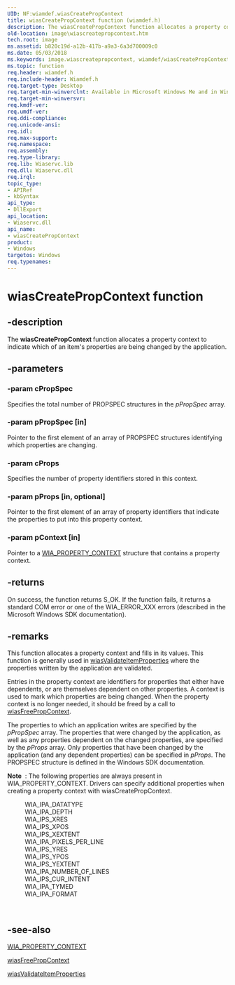 ```yaml
---
UID: NF:wiamdef.wiasCreatePropContext
title: wiasCreatePropContext function (wiamdef.h)
description: The wiasCreatePropContext function allocates a property context to indicate which of an item's properties are being changed by the application.
old-location: image\wiascreatepropcontext.htm
tech.root: image
ms.assetid: b820c19d-a12b-417b-a9a3-6a3d700009c0
ms.date: 05/03/2018
ms.keywords: image.wiascreatepropcontext, wiamdef/wiasCreatePropContext, wiasCreatePropContext, wiasCreatePropContext function [Imaging Devices], wiasFncs_08d1a910-1036-46c9-a7a2-115a86275d60.xml
ms.topic: function
req.header: wiamdef.h
req.include-header: Wiamdef.h
req.target-type: Desktop
req.target-min-winverclnt: Available in Microsoft Windows Me and in Windows XP and later versions of the Windows operating systems.
req.target-min-winversvr: 
req.kmdf-ver: 
req.umdf-ver: 
req.ddi-compliance: 
req.unicode-ansi: 
req.idl: 
req.max-support: 
req.namespace: 
req.assembly: 
req.type-library: 
req.lib: Wiaservc.lib
req.dll: Wiaservc.dll
req.irql: 
topic_type:
- APIRef
- kbSyntax
api_type:
- DllExport
api_location:
- Wiaservc.dll
api_name:
- wiasCreatePropContext
product:
- Windows
targetos: Windows
req.typenames: 
---
```


# wiasCreatePropContext function


## -description


The <b>wiasCreatePropContext </b>function allocates a property context to indicate which of an item's properties are being changed by the application.


## -parameters




### -param cPropSpec

Specifies the total number of PROPSPEC structures in the <i>pPropSpec</i> array.


### -param pPropSpec [in]

Pointer to the first element of an array of PROPSPEC structures identifying which properties are changing.


### -param cProps

Specifies the number of property identifiers stored in this context.


### -param pProps [in, optional]

Pointer to the first element of an array of property identifiers that indicate the properties to put into this property context.


### -param pContext [in]

Pointer to a <a href="https://docs.microsoft.com/windows-hardware/drivers/ddi/content/wiamindr_lh/ns-wiamindr_lh-_wia_property_context">WIA_PROPERTY_CONTEXT</a> structure that contains a property context.


## -returns



On success, the function returns S_OK. If the function fails, it returns a standard COM error or one of the WIA_ERROR_XXX errors (described in the Microsoft Windows SDK documentation).




## -remarks



This function allocates a property context and fills in its values. This function is generally used in <a href="https://docs.microsoft.com/windows-hardware/drivers/ddi/content/wiamdef/nf-wiamdef-wiasvalidateitemproperties">wiasValidateItemProperties</a> where the properties written by the application are validated.

Entries in the property context are identifiers for properties that either have dependents, or are themselves dependent on other properties. A context is used to mark which properties are being changed. When the property context is no longer needed, it should be freed by a call to <a href="https://docs.microsoft.com/windows-hardware/drivers/ddi/content/wiamdef/nf-wiamdef-wiasfreepropcontext">wiasFreePropContext</a>.

The properties to which an application writes are specified by the <i>pPropSpec </i>array. The properties that were changed by the application, as well as any properties dependent on the changed properties, are specified by the <i>pProps</i> array. Only properties that have been changed by the application (and any dependent properties) can be specified in <i>pProps</i>. The PROPSPEC structure is defined in the Windows SDK documentation.

<div class="alert"><b>Note</b>  : The following properties are always present in WIA_PROPERTY_CONTEXT. Drivers can specify additional properties when creating a property context with wiasCreatePropContext.<dl>
<dd>
WIA_IPA_DATATYPE

</dd>
<dd>
WIA_IPA_DEPTH

</dd>
<dd>
WIA_IPS_XRES

</dd>
<dd>
WIA_IPS_XPOS

</dd>
<dd>
WIA_IPS_XEXTENT

</dd>
<dd>
WIA_IPA_PIXELS_PER_LINE

</dd>
<dd>
WIA_IPS_YRES

</dd>
<dd>
WIA_IPS_YPOS

</dd>
<dd>
WIA_IPS_YEXTENT

</dd>
<dd>
WIA_IPA_NUMBER_OF_LINES

</dd>
<dd>
WIA_IPS_CUR_INTENT

</dd>
<dd>
WIA_IPA_TYMED

</dd>
<dd>
WIA_IPA_FORMAT

</dd>
</dl>
</div>
<div> </div>



## -see-also




<a href="https://docs.microsoft.com/windows-hardware/drivers/ddi/content/wiamindr_lh/ns-wiamindr_lh-_wia_property_context">WIA_PROPERTY_CONTEXT</a>



<a href="https://docs.microsoft.com/windows-hardware/drivers/ddi/content/wiamdef/nf-wiamdef-wiasfreepropcontext">wiasFreePropContext</a>



<a href="https://docs.microsoft.com/windows-hardware/drivers/ddi/content/wiamdef/nf-wiamdef-wiasvalidateitemproperties">wiasValidateItemProperties</a>
 

 

